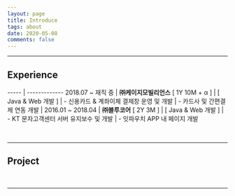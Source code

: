 ```yaml
---
layout: page
title: Introduce
tags: about
date: 2020-05-08
comments: false
---
```


---

## Experience

----- | -------------
2018.07 ~ 재직 중 | **㈜케이지모빌리언스**
[ 1Y 10M + α ]    | [ Java & Web 개발 ]
                  | - 신용카드 & 계좌이체 결제창 운영 및 개발
                  | - 카드사 및 간편결제 연동 개발
                  | 
2016.01 ~ 2018.04 | **㈜블루코어**
[ 2Y 3M ]         | [ Java & Web 개발 ]
                  | - KT 문자고객센터 서버 유지보수 및 개발
                  | - 잇파우치 APP 내 페이지 개발

<br />

--- 

## Project

<br />

---


